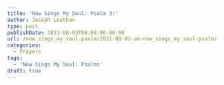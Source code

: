 ```yaml
---
title: 'Now Sings My Soul: Psalm 3:'
author: Joseph Louthan
type: post
publishDate: 2021-08-03T06:00:00-06:00
url: /now_sings_my_soul-psalm/2021-08-03-am-now_sings_my_soul-psalm/
categories:
  - Prayers
tags:
  - 'Now Sings My Soul: Psalms'
draft: true
---
```

<pre>
<div style="font-variant: small-caps;">

</div>

</pre>
